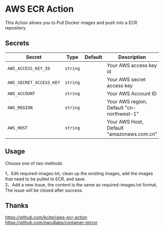 # AWS ECR Action

This Action allows you to Pull Docker images and push into a ECR repository.

## Secrets
| Secret | Type | Default | Description |
|-----------|------|---------|-------------|
| `AWS_ACCESS_KEY_ID` | `string` | | Your AWS access key id |
| `AWS_SECRET_ACCESS_KEY` | `string` | | Your AWS secret access key |
| `AWS_ACCOUNT` | `string` | | Your AWS Account ID |
| `AWS_REGION` | `string` | | Your AWS region, Default "cn-northwest-1" |
| `AWS_HOST` | `string` | | Your AWS Host, Default "amazonaws.com.cn" |

## Usage
Choose one of two methods  
  
1、Edit required-images.txt, clean up the existing images, add the images that need to be pulled to ECR, and save.  
2、Add a new issue, the content is the same as required-images.txt format, The issue will be closed after success.  
## Thanks
https://github.com/kciter/aws-ecr-action  
https://github.com/nwcdlabs/container-mirror

